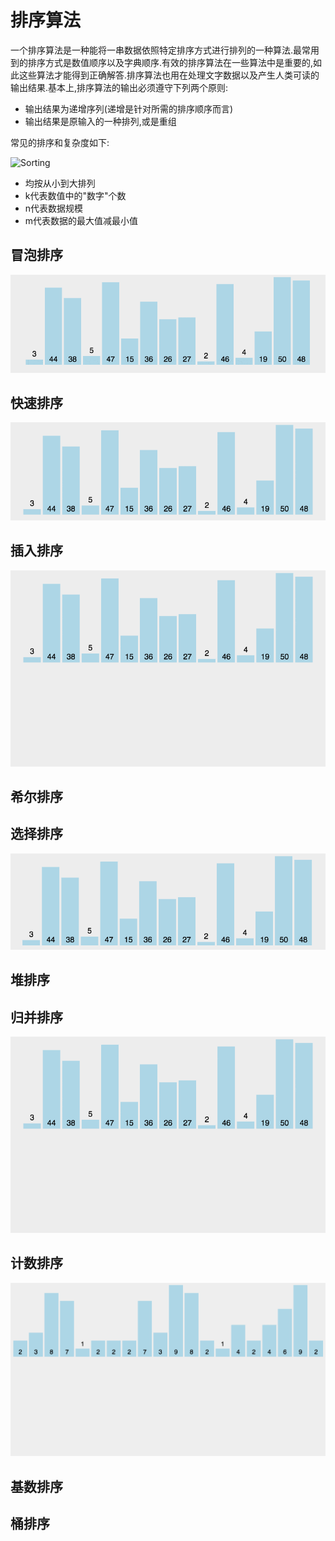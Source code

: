# 排序算法

一个排序算法是一种能将一串数据依照特定排序方式进行排列的一种算法.最常用到的排序方式是数值顺序以及字典顺序.有效的排序算法在一些算法中是重要的,如此这些算法才能得到正确解答.排序算法也用在处理文字数据以及产生人类可读的输出结果.基本上,排序算法的输出必须遵守下列两个原则:

* 输出结果为递增序列(递增是针对所需的排序顺序而言)
* 输出结果是原输入的一种排列,或是重组

常见的排序和复杂度如下:

![Sorting](img/Sorting.jpg)

* 均按从小到大排列
* k代表数值中的"数字"个数
* n代表数据规模
* m代表数据的最大值减最小值

## 冒泡排序

![冒泡排序](img/bubbleSort.gif)

## 快速排序

![快速排序](img/quickSort.gif)

## 插入排序

![插入排序](img/insertionSort.gif)

## 希尔排序

## 选择排序

![选择排序](img/selectionSort.gif)

## 堆排序

## 归并排序

![归并排序](img/mergeSort.gif)

## 计数排序

![计数排序](img/countingSort.gif)

## 基数排序

## 桶排序
